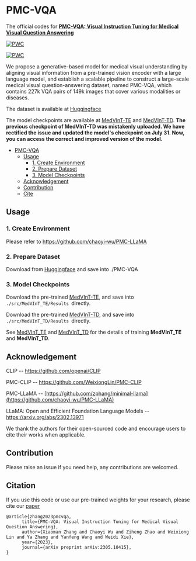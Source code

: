 # PMC-VQA
The official codes for [**PMC-VQA: Visual Instruction Tuning for Medical Visual Question Answering**](https://arxiv.org/pdf/2305.10415.pdf)  

	
[![PWC](https://img.shields.io/endpoint.svg?url=https://paperswithcode.com/badge/pmc-vqa-visual-instruction-tuning-for-medical/medical-visual-question-answering-on-pmc-vqa)](https://paperswithcode.com/sota/medical-visual-question-answering-on-pmc-vqa?p=pmc-vqa-visual-instruction-tuning-for-medical)

[![PWC](https://img.shields.io/endpoint.svg?url=https://paperswithcode.com/badge/pmc-vqa-visual-instruction-tuning-for-medical/medical-visual-question-answering-on-vqa-rad)](https://paperswithcode.com/sota/medical-visual-question-answering-on-vqa-rad?p=pmc-vqa-visual-instruction-tuning-for-medical)


We propose a generative-based model for medical visual understanding by aligning visual information from a pre-trained vision encoder with a large language model, and establish a scalable pipeline to construct a large-scale medical visual question-answering dataset, named PMC-VQA, which contains 227k VQA pairs of 149k images that cover various modalities or diseases.

The dataset is available at [Huggingface](https://huggingface.co/datasets/xmcmic/PMC-VQA/)

The model checkpoints are available at [MedVInT-TE](https://huggingface.co/xmcmic/MedVInT-TE/) and [MedVInT-TD](https://huggingface.co/xmcmic/MedVInT-TD/).
**The previous checkpoint of MedVInT-TD was mistakenly uploaded. 
We have rectified the issue and updated the model's checkpoint on July 31. 
Now, you can access the correct and improved version of the model.**


- [PMC-VQA](#pmc-vqa)
  - [Usage](#usage)
    - [1. Create Environment](#1-create-environment)
    - [2. Prepare Dataset](#2-prepare-dataset)
    - [3. Model Checkpoints](#3-checkpoints)
  - [Acknowledgement](#acknowledgement)
  - [Contribution](#contribution)
  - [Cite](#cite)


## Usage

<!-- Repo Structure
```bash
PMC-VQA/: dataset
LLAMA_Model/: LLaMA pre-trained model path
src/:
    |--MedVInT_TD/: The code of the model of MedVInT-TD-MLP and MedVInT-TD-Transformer with LLaMA/PMC-LLaMA and CLIP/PMC-CLIP
    |   |--models/
    |   |   |--blocks.py 
    |   |   |--QA_model_mlp.py: model MedVInT-TD-MLP
    |   |   |--QA_model.py:  model MedVInT-TD-Transformer
    |   |   |--transformer.py 
    |   |--Results/: The checkpoints of the MedVInT_TD with PMC-LLaMA, PMC-CLIP on both blank and choice tasks
    |   |   |--blank_training/
    |   |   |--choice_training/
    |--MedVInT_TE/: The code of MedVInT-TE-Transformer with LLaMA/PMC-LLaMA and CLIP/PMC-CLIP
    |   |--dataset/
    |   |   |--dataset.py: Create dataset
    |   |   |--randaugment.py: data augmentation
    |   |--ds_config/
    |   |   |--ds_config_zero2.json: deep speed
    |   |--models/
    |   |   |--llama/
    |   |   |   |--blocks.py 
    |   |   |   |--vqa_model.py 
    |   |   |--pmcclip/: put the checkpoint of pmc_clip here
    |   |   |--pmc_oa/
    |   |   |   |--blocks.py 
    |   |   |   |--pmc_clip.py
    |   |   |   |--timm_model.py
    |   |   |   |--utils.py
    |   |--Results/: put the pre-trained checkpoint here
    |   |--README.md: README for MedVInT_TE
    |   |--train.py
    |   |--test.py
    |   |--train.sh
``` -->


### 1. Create Environment 

Please refer to https://github.com/chaoyi-wu/PMC-LLaMA

### 2. Prepare Dataset 

Download from [Huggingface](https://huggingface.co/datasets/xmcmic/PMC-VQA/) and save into ./PMC-VQA

### 3. Model Checkpoints

Download the pre-trained [MedVInT-TE](https://huggingface.co/xmcmic/MedVInT-TE/), and save into `./src/MedVInT_TE/Results `directly.  

Download the pre-trained [MedVInT-TD](https://huggingface.co/xmcmic/MedVInT-TD/), and save into `./src/MedVInT_TD/Results `directly.  

See [MedVInT_TE](./src/MedVInT_TE/README.md) and [MedVInT_TD](./src/MedVInT_TD/README.md)  for the details of training **MedVInT_TE** and **MedVInT_TD**. 

## Acknowledgement

CLIP -- https://github.com/openai/CLIP

PMC-CLIP -- https://github.com/WeixiongLin/PMC-CLIP

PMC-LLaMA -- [https://github.com/zphang/minimal-llama](https://github.com/chaoyi-wu/PMC-LLaMA)

LLaMA: Open and Efficient Foundation Language Models -- https://arxiv.org/abs/2302.13971

We thank the authors for their open-sourced code and encourage users to cite their works when applicable.

## Contribution

Please raise an issue if you need help, any contributions are welcomed.

## Citation

If you use this code or use our pre-trained weights for your research, please cite our [paper](https://arxiv.org/abs/2305.10415)

```
@article{zhang2023pmcvqa,
      title={PMC-VQA: Visual Instruction Tuning for Medical Visual Question Answering}, 
      author={Xiaoman Zhang and Chaoyi Wu and Ziheng Zhao and Weixiong Lin and Ya Zhang and Yanfeng Wang and Weidi Xie},
      year={2023},
      journal={arXiv preprint arXiv:2305.10415},
}
```

